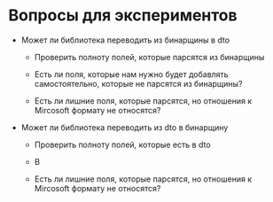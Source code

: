 # Вопросы для экспериментов

- Может ли библиотека переводить из бинарщины в dto

  - Проверить полноту полей, которые парсятся из бинарщины

  - Есть ли поля, которые нам нужно будет добавлять самостоятельно, которые не парсятся из бинарщины?

  - Есть ли лишние поля, которые парсятся, но отношения к Mircosoft формату не относятся?

- Может ли библиотека переводить из dto в бинарщину

  - Проверить полноту полей, которые есть в dto

  - В

  - Есть ли лишние поля, которые парсятся, но отношения к Mircosoft формату не относятся?